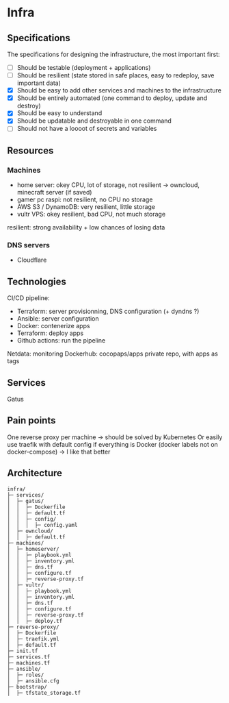 # Infra

## Specifications

The specifications for designing the infrastructure, the most important first:

- [ ] Should be testable (deployment + applications)
- [ ] Should be resilient (state stored in safe places, easy to redeploy, save important data)
- [x] Should be easy to add other services and machines to the infrastructure
- [x] Should be entirely automated (one command to deploy, update and destroy)
- [x] Should be easy to understand
- [x] Should be updatable and destroyable in one command
- [ ] Should not have a loooot of secrets and variables

## Resources

### Machines

- home server: okey CPU, lot of storage, not resilient -> owncloud, minecraft server (if saved)
- gamer pc raspi: not resilient, no CPU no storage
- AWS S3 / DynamoDB: very resilient, little storage
- vultr VPS: okey resilient, bad CPU, not much storage

resilient: strong availability + low chances of losing data

### DNS servers

- Cloudflare

## Technologies

CI/CD pipeline:

- Terraform: server provisionning, DNS configuration (+ dyndns ?)
- Ansible: server configuration
- Docker: contenerize apps
- Terraform: deploy apps
- Github actions: run the pipeline

Netdata: monitoring
Dockerhub: cocopaps/apps private repo, with apps as tags

## Services

Gatus

## Pain points

One reverse proxy per machine -> should be solved by Kubernetes
Or easily use traefik with default config if everything is Docker (docker labels not on docker-compose) -> I like that better

## Architecture

    infra/
    ├─ services/
    │  ├─ gatus/
    │  │  ├─ Dockerfile
    │  │  ├─ default.tf
    │  │  ├─ config/
    │  │  │  ├─ config.yaml
    │  ├─ owncloud/
    │  │  ├─ default.tf
    ├─ machines/
    │  ├─ homeserver/
    │  │  ├─ playbook.yml
    │  │  ├─ inventory.yml
    │  │  ├─ dns.tf
    │  │  ├─ configure.tf
    │  │  ├─ reverse-proxy.tf
    │  ├─ vultr/
    │  │  ├─ playbook.yml
    │  │  ├─ inventory.yml
    │  │  ├─ dns.tf
    │  │  ├─ configure.tf
    │  │  ├─ reverse-proxy.tf
    │  │  ├─ deploy.tf
    ├─ reverse-proxy/
    │  ├─ Dockerfile
    │  ├─ traefik.yml
    │  ├─ default.tf
    ├─ init.tf
    ├─ services.tf
    ├─ machines.tf
    ├─ ansible/
    │  ├─ roles/
    │  ├─ ansible.cfg
    ├─ bootstrap/
    │  ├─ tfstate_storage.tf
